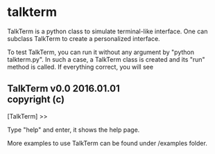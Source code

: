 # talkterm
TalkTerm is a python class to simulate terminal-like interface. One can subclass TalkTerm to create a personalized interface.

To test TalkTerm, you can run it without any argument by "python talkterm.py". In such a case, a TalkTerm class is created
and its "run" method is called. If everything correct, you will see

 TalkTerm v0.0 2016.01.01                                                                            
 copyright (c)                                                                                        
 -------------------------------
 [TalkTerm] >> 

Type "help" and enter, it shows the help page.

More examples to use TalkTerm can be found under /examples folder.

